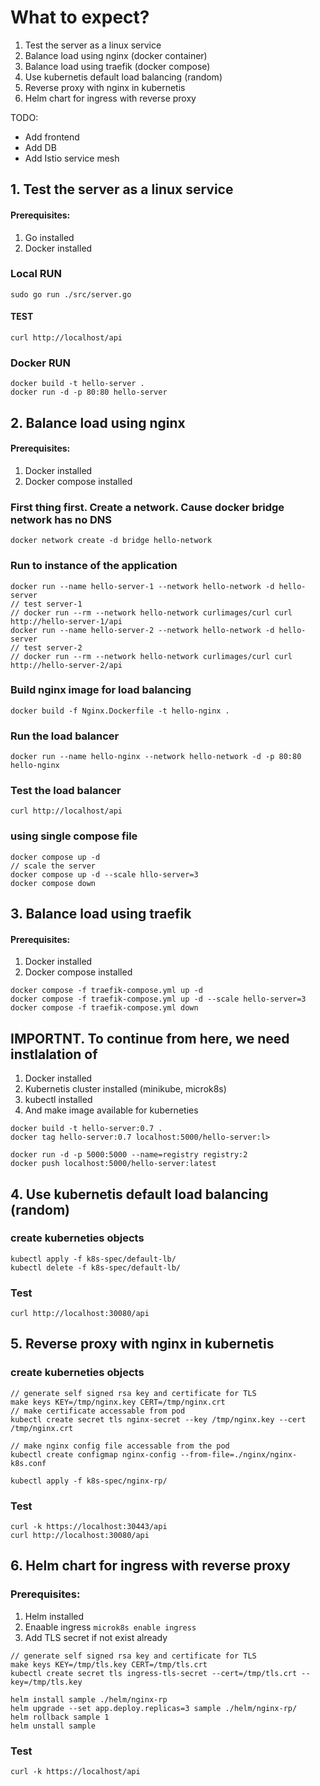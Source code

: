 # What to expect?
1. Test the server as a linux service
2. Balance load using nginx (docker container)
3. Balance load using traefik (docker compose)
4. Use kubernetis default load balancing (random)
5. Reverse proxy with nginx in kubernetis
6. Helm chart for ingress with reverse proxy

TODO:
* Add frontend
* Add DB
* Add Istio service mesh

## 1. Test the server as a linux service
#### Prerequisites:
1. Go installed
2. Docker installed

### Local RUN
`sudo go run ./src/server.go`

#### TEST
`curl http://localhost/api`


### Docker RUN
```
docker build -t hello-server .
docker run -d -p 80:80 hello-server
```


## 2. Balance load using nginx
#### Prerequisites:
1. Docker installed
2. Docker compose installed

### First thing first. Create a network. Cause docker bridge network has no DNS
`docker network create -d bridge hello-network`

### Run to instance of the application
```
docker run --name hello-server-1 --network hello-network -d hello-server
// test server-1
// docker run --rm --network hello-network curlimages/curl curl http://hello-server-1/api
docker run --name hello-server-2 --network hello-network -d hello-server
// test server-2
// docker run --rm --network hello-network curlimages/curl curl http://hello-server-2/api
```


### Build nginx image for load balancing
`docker build -f Nginx.Dockerfile -t hello-nginx .`

### Run the load balancer
`docker run --name hello-nginx --network hello-network -d -p 80:80 hello-nginx`

### Test the load balancer
`curl http://localhost/api`


### using single compose file
```
docker compose up -d
// scale the server
docker compose up -d --scale hllo-server=3
docker compose down
```


## 3. Balance load using traefik
#### Prerequisites:
1. Docker installed 
2. Docker compose installed

```
docker compose -f traefik-compose.yml up -d
docker compose -f traefik-compose.yml up -d --scale hello-server=3
docker compose -f traefik-compose.yml down
```

## IMPORTNT. To continue from here, we need instlalation of
1. Docker installed
2. Kubernetis cluster installed (minikube, microk8s)
3. kubectl installed
4. And make image available for kuberneties
```
docker build -t hello-server:0.7 .
docker tag hello-server:0.7 localhost:5000/hello-server:l>

docker run -d -p 5000:5000 --name=registry registry:2
docker push localhost:5000/hello-server:latest
```


## 4. Use kubernetis default load balancing (random)
### create kuberneties objects
```
kubectl apply -f k8s-spec/default-lb/
kubectl delete -f k8s-spec/default-lb/
```

### Test
`curl http://localhost:30080/api`


## 5. Reverse proxy with nginx in kubernetis
### create kuberneties objects
```
// generate self signed rsa key and certificate for TLS
make keys KEY=/tmp/nginx.key CERT=/tmp/nginx.crt
// make certificate accessable from pod
kubectl create secret tls nginx-secret --key /tmp/nginx.key --cert /tmp/nginx.crt

// make nginx config file accessable from the pod
kubectl create configmap nginx-config --from-file=./nginx/nginx-k8s.conf

kubectl apply -f k8s-spec/nginx-rp/
```

### Test
```
curl -k https://localhost:30443/api
curl http://localhost:30080/api
```


## 6. Helm chart for ingress with reverse proxy
### Prerequisites:
1. Helm installed
2. Enaable ingress
`microk8s enable ingress`
3. Add TLS secret if not exist already
```
// generate self signed rsa key and certificate for TLS
make keys KEY=/tmp/tls.key CERT=/tmp/tls.crt
kubectl create secret tls ingress-tls-secret --cert=/tmp/tls.crt --key=/tmp/tls.key
```

```
helm install sample ./helm/nginx-rp
helm upgrade --set app.deploy.replicas=3 sample ./helm/nginx-rp/
helm rollback sample 1
helm unstall sample
```

### Test
```
curl -k https://localhost/api
```
